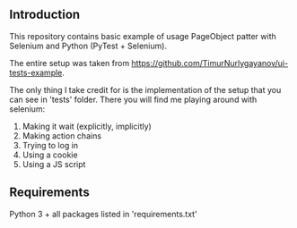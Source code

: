 Introduction
------------

This repository contains basic example of usage PageObject
patter with Selenium and Python (PyTest + Selenium). 

The entire setup was taken from https://github.com/TimurNurlygayanov/ui-tests-example. 

The only thing I take credit for is the implementation of the setup that you can see in 'tests' folder. There you will find me playing around with selenium: 
1. Making it wait (explicitly, implicitly)
2. Making action chains
3. Trying to log in
4. Using a cookie
5. Using a JS script

Requirements
------------
Python 3 + all packages listed in 'requirements.txt'